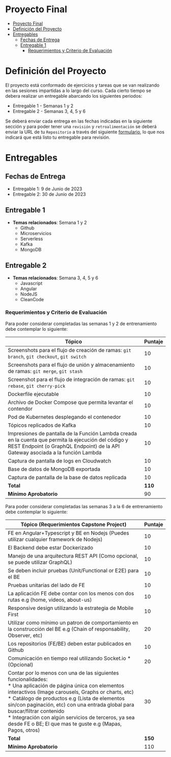 # Proyecto Final
- [Proyecto Final](#proyecto-final)
- [Definición del Proyecto](#definici%C3%B3n-del-proyecto)
- [Entregables](#entregables)
    - [Fechas de Entrega](#fechas-de-entrega)
    - [Entregable 1](#entregable-1)
        - [Requerimientos y Criterio de Evaluación](#requerimientos-y-criterio-de-evaluaci%C3%B3n)

# Definición del Proyecto
El proyecto está conformado de ejercicios y tareas que se van realizando en las sesiones impartidas a lo largo del curso. Cada cierto tiempo se debera realizar un entregable abarcando los siguientes periodos:
  - Entregable 1 - Semanas 1 y 2
  - Entregable 2 - Semanas 3, 4, 5 y 6

Se deberá enviar cada entrega en las fechas indicadas en la siguiente sección y para poder tener una `revisión` y `retroalimentación` se deberá enviar la URL de tu `Repositorio` a través del siguiente [formulario](https://docs.google.com/forms/d/e/1FAIpQLSfnShrPgL4_jJkBeg27WVyzOtfREspDhCbT76W0u0Qjz2J5kg/viewform), lo que nos indicará que está listo tu entregable para revisión.

# Entregables
## Fechas de Entrega
 - Entregable 1: 9 de Junio de 2023
 - Entregable 2: 30 de Junio de 2023

## Entregable 1

- **Temas relacionados**: Semana 1 y 2
  - Github
  - Microservicios
  - Serverless
  - Kafka
  - MongoDB

## Entregable 2

- **Temas relacionados**: Semana 3, 4, 5 y 6
  - Javascript
  - Angular
  - NodeJS
  - CleanCode

### Requerimientos y Criterio de Evaluación
Para poder considerar completadas las semanas 1 y 2 de entrenamiento debe contemplar lo siguiente:

| **Tópico**                                                                                                                          | **Puntaje** |
|-------------------------------------------------------------------------------------------------------------------------------------|-------------|
| Screenshots para el flujo de creación de ramas: `git branch`, `git checkout`, `git switch`                                          | 10          |
| Screenshots para el flujo de unión y almacenamiento de ramas: `git merge`, `git stash`                                              | 10          |
| Screenshot para el flujo de integración de ramas: `git rebase`, `git cherry-pick`                                                   | 10          |
| Dockerfile ejecutable                                                                                                               | 10          |
| Archivo de Docker Compose que permita levantar el contendor                                                                         | 10          |
| Pod de Kubernetes desplegando el contenedor                                                                                         | 10          |
| Tópicos replicados de Kafka                                                                                                         | 10          |
| Impresiones de pantalla de la Función Lambda creada en la cuenta que permita la ejecución del código y REST Endpoint (o GraphQL Endpoint) de la API Gateway asociada a la función Lambda                                                                                           | 10          |
| Captura de pantalla de logs en Cloudwatch                                                                                           | 10          |
| Base de datos de MongoDB exportada                                                                                                  | 10          |
| Captura de pantalla de la base de datos replicada                                                                                   | 10          |
| **Total**                                                                                                                           | **110**     |
| **Mínimo Aprobatorio**                                                                                                              | 90          |

Para poder considerar completadas las semanas 3 a la 6 de entrenamiento debe contemplar lo siguiente:

| **Tópico** (Requerimientos Capstone Project)                                                                                        | **Puntaje** |
|-------------------------------------------------------------------------------------------------------------------------------------|-------------|
| FE en Angular+Typescript y BE en Nodejs (Puedes utilizar cualquier framework de Nodejs)                                             | 10          |
| El Backend debe estar Dockerizado                                                                                                   | 10          |
| Manejo de una arquitectura REST API (Como opcional, se puede utilizar GraphQL)                                                      | 10          |
| Se deben incluir pruebas (Unit/Functional or E2E) para el BE                                                                        | 10          |
| Pruebas unitarias del lado de FE                                                                                                    | 10          |
| La aplicación FE debe contar con los menos con dos rutas e.g (home, videos, about-us)                                               | 10          |
| Responsive design utilizando la estrategia de Mobile First                                                                          | 10          |
| Utilizar como mínimo un patron de comportamiento en la construcción del BE e.g (Chain of responsability, Observer, etc)             | 20          |
| Los repositorios (FE/BE) deben estar publicados en Github                                                                           | 10          |
| Comunicación en tiempo real utilizando Socket.io * (Opcional)                                                                       | 20          |
| Contar por lo menos con una de las siguientes funcionalidades: <br> * Una aplicación de página única con elementos interactivos (Image carousels, Graphs or charts, etc) <br> * Catálogo de productos e.g (Lista de elementos sin/con paginación, etc) con una entrada global para buscar/filtrar contenido <br> * Integración con algún servicios de terceros, ya sea desde FE o BE; El que mas te guste e.g (Mapas, Pagos, otros)                               | 30          |
| **Total**                                                                                                                           | **150**     |
| **Mínimo Aprobatorio**                                                                                                              | 110         |
